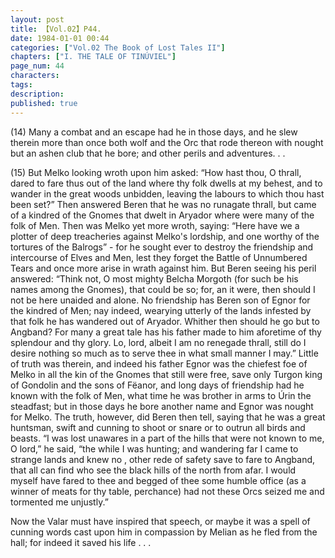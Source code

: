 ```yaml
---
layout: post
title: 【Vol.02】P44.
date: 1984-01-01 00:44
categories: ["Vol.02 The Book of Lost Tales II"]
chapters: ["I. THE TALE OF TINÚVIEL"]
page_num: 44
characters: 
tags: 
description: 
published: true
---
```


(14) Many a combat and an escape had he in those days, and he slew therein more than once both wolf and the Orc that rode thereon with nought but an ashen club that he bore; and other perils and adventures. . .

(15) But Melko looking wroth upon him asked: “How hast thou, O thrall, dared to fare thus out of the land where thy folk dwells at my behest, and to wander in the great woods unbidden, leaving the labours to which thou hast been set?” Then answered Beren that he was no runagate thrall, but came of a kindred of the Gnomes that dwelt in Aryador where were many of the folk of Men. Then was Melko yet more wroth, saying: “Here have we a plotter of deep treacheries against Melko's lordship, and one worthy of the tortures of the Balrogs” - for he sought ever to destroy the friendship and intercourse of Elves and Men, lest they forget the Battle of Unnumbered Tears and once more arise in wrath against him. But Beren seeing his peril answered: “Think not, O most mighty Belcha Morgoth (for such be his names among the Gnomes), that could be so; for, an it were, then should I not be here unaided and alone. No friendship has Beren son of Egnor for the kindred of Men; nay indeed, wearying utterly of the lands infested by that folk he has wandered out of Aryador. Whither then should he go but to Angband? For many a great tale has his father made to him aforetime of thy splendour and thy glory. Lo, lord, albeit I am no renegade thrall, still do I desire nothing so much as to serve thee in what small manner I may.” Little of truth was therein, and indeed his father Egnor was the chiefest foe of Melko in all the kin of the Gnomes that still were free, save only Turgon king of Gondolin and the sons of Fëanor, and long days of friendship had he known with the folk of Men, what time he was brother in arms to Úrin the steadfast; but in those days he bore another name and Egnor was nought for Melko. The truth, however, did Beren then tell, saying that he was a great huntsman, swift and cunning to shoot or snare or to outrun all birds and beasts. “I was lost unawares in a part of the hills that were not known to me, O lord,” he said, “the while I was hunting; and wandering far I came to strange lands and knew no , other rede of safety save to fare to Angband, that all can find who see the black hills of the north from afar. I would myself have fared to thee and begged of thee some humble office (as a winner of meats for thy table, perchance) had not these Orcs seized me and tormented me unjustly.”

Now the Valar must have inspired that speech, or maybe it was a spell of cunning words cast upon him in compassion by Melian as he fled from the hall; for indeed it saved his life . . .

